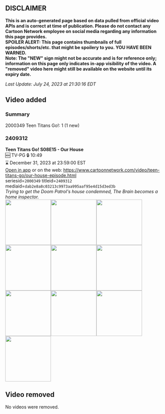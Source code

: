 ## DISCLAIMER
**This is an auto-generated page based on data pulled from official video APIs and is correct at time of publication. Please do not contact any Cartoon Network employee on social media regarding any information this page provides.**  
**SPOILER ALERT: This page contains thumbnails of full episodes/shorts/etc. that might be spoilery to you. YOU HAVE BEEN WARNED.**  
**Note: The "NEW" sign might not be accurate and is for reference only; information on this page only indicates in-app visibility of the video. A "removed" video here might still be available on the website until its expiry date.**  

_Last Update: July 24, 2023 at 21:30:16 EDT_
## Video added
### Summary
2000349 Teen Titans Go!: 1 (1 new)  
### 2409312
**Teen Titans Go! S08E15 - Our House**  
🆕 TV-PG 🔒 10:49  
⌛ December 31, 2023 at 23:59:00 EST  
[Open in app](https://cnvideo.sercomkc.org/redirector.html?type=cnapp&seriesid=2000349&titleid=2409312&mediaid=dab2e8a8c03213c9973aa995aaf95e4d15d3ed3b) or on the web: https://www.cartoonnetwork.com/video/teen-titans-go/our-house-episode.html  
seriesid=`2000349` titleid=`2409312` mediaid=`dab2e8a8c03213c9973aa995aaf95e4d15d3ed3b`  
_Trying to get the Doom Patrol's house condemned, The Brain becomes a home inspector._  
<a href="https://s3.amazonaws.com/cartoonorchestrator/2409312_001_1280x720.jpg"><img src="https://s3.amazonaws.com/cartoonorchestrator/2409312_001_640x360.jpg" height="144px" /></a><a href="https://s3.amazonaws.com/cartoonorchestrator/2409312_002_1280x720.jpg"><img src="https://s3.amazonaws.com/cartoonorchestrator/2409312_002_640x360.jpg" height="144px" /></a><a href="https://s3.amazonaws.com/cartoonorchestrator/2409312_003_1280x720.jpg"><img src="https://s3.amazonaws.com/cartoonorchestrator/2409312_003_640x360.jpg" height="144px" /></a><a href="https://s3.amazonaws.com/cartoonorchestrator/2409312_004_1280x720.jpg"><img src="https://s3.amazonaws.com/cartoonorchestrator/2409312_004_640x360.jpg" height="144px" /></a><a href="https://s3.amazonaws.com/cartoonorchestrator/2409312_005_1280x720.jpg"><img src="https://s3.amazonaws.com/cartoonorchestrator/2409312_005_640x360.jpg" height="144px" /></a><a href="https://s3.amazonaws.com/cartoonorchestrator/2409312_006_1280x720.jpg"><img src="https://s3.amazonaws.com/cartoonorchestrator/2409312_006_640x360.jpg" height="144px" /></a><a href="https://s3.amazonaws.com/cartoonorchestrator/2409312_007_1280x720.jpg"><img src="https://s3.amazonaws.com/cartoonorchestrator/2409312_007_640x360.jpg" height="144px" /></a><a href="https://s3.amazonaws.com/cartoonorchestrator/2409312_008_1280x720.jpg"><img src="https://s3.amazonaws.com/cartoonorchestrator/2409312_008_640x360.jpg" height="144px" /></a><a href="https://s3.amazonaws.com/cartoonorchestrator/2409312_009_1280x720.jpg"><img src="https://s3.amazonaws.com/cartoonorchestrator/2409312_009_640x360.jpg" height="144px" /></a><a href="https://s3.amazonaws.com/cartoonorchestrator/2409312_010_1280x720.jpg"><img src="https://s3.amazonaws.com/cartoonorchestrator/2409312_010_640x360.jpg" height="144px" /></a>
## Video removed
No videos were removed.  
